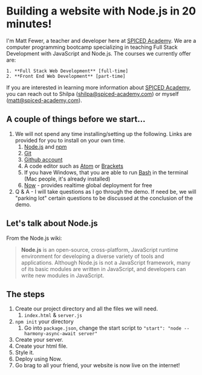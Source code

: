# Building a website with Node.js in 20 minutes!

I'm Matt Fewer, a teacher and developer here at <u>SPICED Academy</u>. We are a computer programming bootcamp specializing in teaching Full Stack Development with JavaScript and Node.js.  The courses we currently offer are:

	1. **Full Stack Web Development** [full-time]
	2. **Front End Web Development** [part-time]

If you are interested in learning more information about <u>SPICED Academy</u>, you can reach out to Shilpa (shilpa@spiced-academy.com) or myself (matt@spiced-academy.com).

## A couple of things before we start...

1. We will not spend any time installing/setting up the following. Links are provided for you to install on your own time.
   1. [Node.js](https://nodejs.org/en/) and [npm](https://www.npmjs.com/)
   2. [Git](https://git-scm.com/downloads)
   3. [Github account](https://github.com/)
   4. A code editor such as [Atom](https://atom.io/) or [Brackets](http://brackets.io/)
   5. If you have Windows, that you are able to run [Bash](https://msdn.microsoft.com/en-us/commandline/wsl/about) in the terminal (Mac people, it's already installed)
   6. [Now](https://zeit.co/now) - provides realtime global deployment for free
2. Q & A - I will take questions as I go through the demo. If need be, we will "parking lot" certain questions to be discussed at the conclusion of the demo.

## Let's talk about Node.js

From the Node.js wiki:

> **Node.js** is an open-source, cross-platform, JavaScript runtime environment for developing a diverse variety of tools and applications. Although Node.js is not a JavaScript framework, many of its basic modules are written in JavaScript, and developers can write new modules in JavaScript.

## The steps

1. Create our project directory and all the files we will need.
   1. `index.html` & `server.js`
2. `npm init` your directory
   1. Go into `package.json`, change the start script to `"start": "node --harmony-async-await server"`
3. Create your server.
4. Create your html file.
5. Style it.
6. Deploy using Now.
7. Go brag to all your friend, your website is now live on the internet! 

